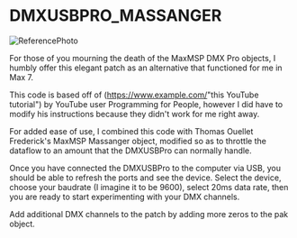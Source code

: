 # DMXUSBPRO_MASSANGER

![ReferencePhoto](https://user-images.githubusercontent.com/13860084/205718430-94c1422c-9799-444c-9ab1-c34d60df27e6.jpg)

 For those of you mourning the death of the MaxMSP DMX Pro objects, I humbly offer this elegant patch as an alternative that functioned for me in Max 7. 
 
 This code is based off of (<https://www.example.com/>"this YouTube tutorial") by YouTube user Programming for People, however I did have to modify his instructions because they didn't work for me right away.
 
 For added ease of use, I combined this code with Thomas Ouellet Frederick's MaxMSP Massanger object, modified so as to throttle the dataflow to an amount that the DMXUSBPro can normally handle.
 
 Once you have connected the DMXUSBPro to the computer via USB, you should be able to refresh the ports and see the device.  Select the device, choose your baudrate (I imagine it to be 9600), select 20ms data rate, then you are ready to start experimenting with your DMX channels.
 
 Add additional DMX channels to the patch by adding more zeros to the pak object.


